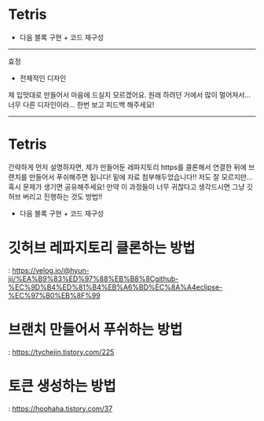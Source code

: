 # Tetris

* 다음 블록 구현 + 코드 재구성

-------------
효정
* 전체적인 디자인

제 입맛대로 만들어서 마음에 드실지 모르겠어요. 원래 하려던 거에서 많이 멀어져서... 너무 다른 디자인이라... 한번 보고 피드백 해주세요!

-------------
# Tetris

간략하게 먼저 설명하자면, 제가 만들어둔 레파지토리 https를 클론해서 연결한 뒤에 브랜치를 만들어서 푸쉬해주면 됩니다! 
밑에 자료 첨부해두었습니다!! 저도 잘 모르지만... 혹시 문제가 생기면 공유해주세요! 만약 이 과정들이 너무 귀찮다고 생각드시면 그냥 깃허브 버리고 진행하는 것도 방법!!
* 다음 블록 구현 + 코드 재구성

# 깃허브 레파지토리 클론하는 방법
: https://velog.io/@hyun-jii/%EA%B9%83%ED%97%88%EB%B8%8Cgithub-%EC%9D%B4%ED%81%B4%EB%A6%BD%EC%8A%A4eclipse-%EC%97%B0%EB%8F%99

# 브랜치 만들어서 푸쉬하는 방법
: https://tychejin.tistory.com/225

# 토큰 생성하는 방법 
: https://hoohaha.tistory.com/37

